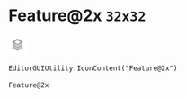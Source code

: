 # Feature@2x `32x32`
<img src="/img/Feature.png" width=32 height=32>

``` CSharp
EditorGUIUtility.IconContent("Feature@2x")
```
```
Feature@2x
```
